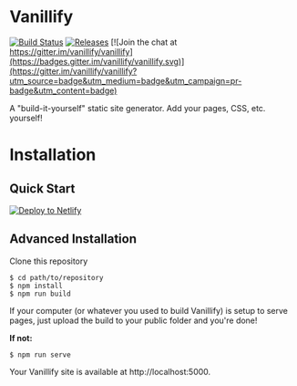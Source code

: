 # Vanillify

[![Build Status](https://travis-ci.org/TristianK3604/vanillify.svg?branch=master)](https://travis-ci.org/TristianK3604/vanillify) [![Releases](https://img.shields.io/github/release/TristianK3604/vanillify/all.svg)](https://github.com/TristianK3604/vanillify/releases) [![Join the chat at https://gitter.im/vanillify/vanillify](https://badges.gitter.im/vanillify/vanillify.svg)](https://gitter.im/vanillify/vanillify?utm_source=badge&utm_medium=badge&utm_campaign=pr-badge&utm_content=badge)

A "build-it-yourself" static site generator. Add your pages, CSS, etc. yourself!

# Installation

## Quick Start

[![Deploy to Netlify](https://www.netlify.com/img/deploy/button.svg)](https://app.netlify.com/start/deploy?repository=https://github.com/TristianK3604/vanillify)

## Advanced Installation

Clone this repository

````shell
$ cd path/to/repository
$ npm install
$ npm run build
````

If your computer (or whatever you used to build Vanillify) is setup to serve pages, just upload the build to your public folder and you're done!

**If not:**

````shell
$ npm run serve
````
Your Vanillify site is available at http://localhost:5000.
